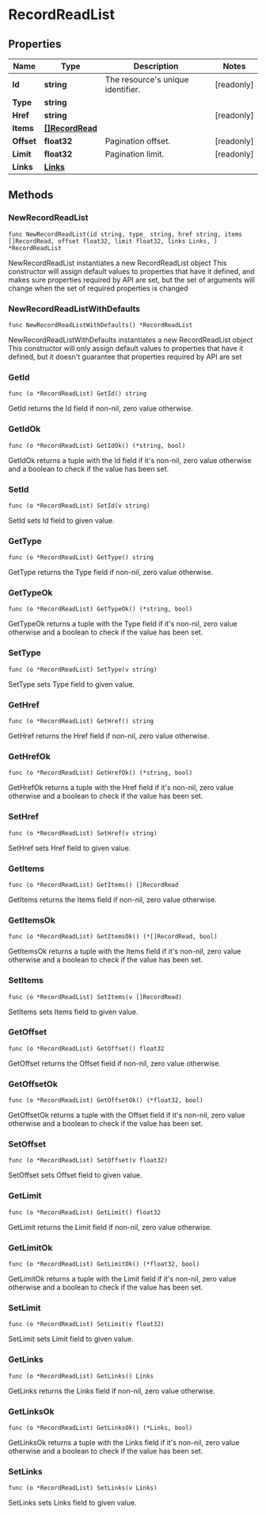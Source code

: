 # RecordReadList

## Properties

|Name | Type | Description | Notes|
|------------ | ------------- | ------------- | -------------|
|**Id** | **string** | The resource&#39;s unique identifier. | [readonly] |
|**Type** | **string** |  | |
|**Href** | **string** |  | [readonly] |
|**Items** | [**[]RecordRead**](RecordRead.md) |  | |
|**Offset** | **float32** | Pagination offset. | [readonly] |
|**Limit** | **float32** | Pagination limit. | [readonly] |
|**Links** | [**Links**](Links.md) |  | |

## Methods

### NewRecordReadList

`func NewRecordReadList(id string, type_ string, href string, items []RecordRead, offset float32, limit float32, links Links, ) *RecordReadList`

NewRecordReadList instantiates a new RecordReadList object
This constructor will assign default values to properties that have it defined,
and makes sure properties required by API are set, but the set of arguments
will change when the set of required properties is changed

### NewRecordReadListWithDefaults

`func NewRecordReadListWithDefaults() *RecordReadList`

NewRecordReadListWithDefaults instantiates a new RecordReadList object
This constructor will only assign default values to properties that have it defined,
but it doesn't guarantee that properties required by API are set

### GetId

`func (o *RecordReadList) GetId() string`

GetId returns the Id field if non-nil, zero value otherwise.

### GetIdOk

`func (o *RecordReadList) GetIdOk() (*string, bool)`

GetIdOk returns a tuple with the Id field if it's non-nil, zero value otherwise
and a boolean to check if the value has been set.

### SetId

`func (o *RecordReadList) SetId(v string)`

SetId sets Id field to given value.


### GetType

`func (o *RecordReadList) GetType() string`

GetType returns the Type field if non-nil, zero value otherwise.

### GetTypeOk

`func (o *RecordReadList) GetTypeOk() (*string, bool)`

GetTypeOk returns a tuple with the Type field if it's non-nil, zero value otherwise
and a boolean to check if the value has been set.

### SetType

`func (o *RecordReadList) SetType(v string)`

SetType sets Type field to given value.


### GetHref

`func (o *RecordReadList) GetHref() string`

GetHref returns the Href field if non-nil, zero value otherwise.

### GetHrefOk

`func (o *RecordReadList) GetHrefOk() (*string, bool)`

GetHrefOk returns a tuple with the Href field if it's non-nil, zero value otherwise
and a boolean to check if the value has been set.

### SetHref

`func (o *RecordReadList) SetHref(v string)`

SetHref sets Href field to given value.


### GetItems

`func (o *RecordReadList) GetItems() []RecordRead`

GetItems returns the Items field if non-nil, zero value otherwise.

### GetItemsOk

`func (o *RecordReadList) GetItemsOk() (*[]RecordRead, bool)`

GetItemsOk returns a tuple with the Items field if it's non-nil, zero value otherwise
and a boolean to check if the value has been set.

### SetItems

`func (o *RecordReadList) SetItems(v []RecordRead)`

SetItems sets Items field to given value.


### GetOffset

`func (o *RecordReadList) GetOffset() float32`

GetOffset returns the Offset field if non-nil, zero value otherwise.

### GetOffsetOk

`func (o *RecordReadList) GetOffsetOk() (*float32, bool)`

GetOffsetOk returns a tuple with the Offset field if it's non-nil, zero value otherwise
and a boolean to check if the value has been set.

### SetOffset

`func (o *RecordReadList) SetOffset(v float32)`

SetOffset sets Offset field to given value.


### GetLimit

`func (o *RecordReadList) GetLimit() float32`

GetLimit returns the Limit field if non-nil, zero value otherwise.

### GetLimitOk

`func (o *RecordReadList) GetLimitOk() (*float32, bool)`

GetLimitOk returns a tuple with the Limit field if it's non-nil, zero value otherwise
and a boolean to check if the value has been set.

### SetLimit

`func (o *RecordReadList) SetLimit(v float32)`

SetLimit sets Limit field to given value.


### GetLinks

`func (o *RecordReadList) GetLinks() Links`

GetLinks returns the Links field if non-nil, zero value otherwise.

### GetLinksOk

`func (o *RecordReadList) GetLinksOk() (*Links, bool)`

GetLinksOk returns a tuple with the Links field if it's non-nil, zero value otherwise
and a boolean to check if the value has been set.

### SetLinks

`func (o *RecordReadList) SetLinks(v Links)`

SetLinks sets Links field to given value.



